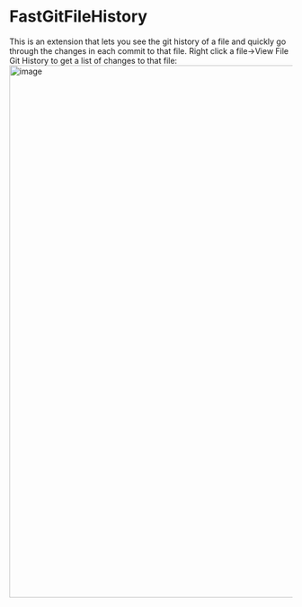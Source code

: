 # FastGitFileHistory

This is an extension that lets you see the git history of a file and quickly go through the changes in each commit to that file.
Right click a file->View File Git History to get a list of changes to that file:
<img width="2085" height="947" alt="image" src="https://github.com/user-attachments/assets/cd5146cc-dc49-4dc8-8729-da5184eb440c" />
